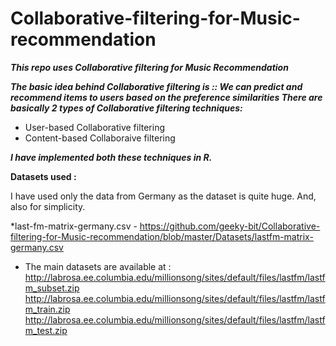 # Collaborative-filtering-for-Music-recommendation

***This repo uses Collaborative filtering for Music Recommendation***

***The basic idea behind Collaborative filtering is :: We can predict and recommend items to users based on the preference similarities
There are basically 2 types of Collaborative filtering techniques:***
* User-based Collaborative filtering
* Content-based Collaboraive filtering

***I have implemented both these techniques in R.***

**Datasets used :**

I have used only the data from Germany as the dataset is quite huge. And, also for simplicity.

*last-fm-matrix-germany.csv - https://github.com/geeky-bit/Collaborative-filtering-for-Music-recommendation/blob/master/Datasets/lastfm-matrix-germany.csv

* The main datasets are available at : 
http://labrosa.ee.columbia.edu/millionsong/sites/default/files/lastfm/lastfm_subset.zip
http://labrosa.ee.columbia.edu/millionsong/sites/default/files/lastfm/lastfm_train.zip
http://labrosa.ee.columbia.edu/millionsong/sites/default/files/lastfm/lastfm_test.zip

